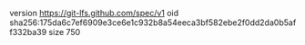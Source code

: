 version https://git-lfs.github.com/spec/v1
oid sha256:175da6c7ef6909e3ce6e1c932b8a54eeca3bf582ebe2f0dd2da0b5aff332ba39
size 750
